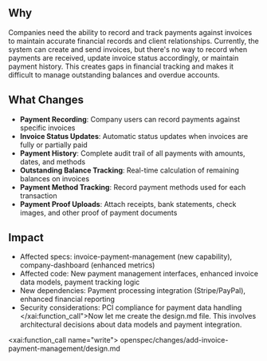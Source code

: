 ## Why

Companies need the ability to record and track payments against invoices to maintain accurate financial records and client relationships. Currently, the system can create and send invoices, but there's no way to record when payments are received, update invoice status accordingly, or maintain payment history. This creates gaps in financial tracking and makes it difficult to manage outstanding balances and overdue accounts.

## What Changes

- **Payment Recording**: Company users can record payments against specific invoices
- **Invoice Status Updates**: Automatic status updates when invoices are fully or partially paid
- **Payment History**: Complete audit trail of all payments with amounts, dates, and methods
- **Outstanding Balance Tracking**: Real-time calculation of remaining balances on invoices
- **Payment Method Tracking**: Record payment methods used for each transaction
- **Payment Proof Uploads**: Attach receipts, bank statements, check images, and other proof of payment documents

## Impact

- Affected specs: invoice-payment-management (new capability), company-dashboard (enhanced metrics)
- Affected code: New payment management interfaces, enhanced invoice data models, payment tracking logic
- New dependencies: Payment processing integration (Stripe/PayPal), enhanced financial reporting
- Security considerations: PCI compliance for payment data handling</content>
  </xai:function_call">Now let me create the design.md file. This involves architectural decisions about data models and payment integration.

<xai:function_call name="write">
<parameter name="filePath">openspec/changes/add-invoice-payment-management/design.md
